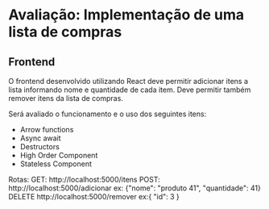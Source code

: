 # Avaliação: Implementação de uma lista de compras

## Frontend

O frontend desenvolvido utilizando React deve permitir adicionar itens a lista informando nome e quantidade de cada item. Deve permitir também remover itens da lista de compras.

Será avaliado o funcionamento e o uso dos seguintes itens:

- Arrow functions
- Async await
- Destructors
- High Order Component
- Stateless Component

Rotas:
GET: http://localhost:5000/itens
POST: http://localhost:5000/adicionar ex: {"nome": "produto 41", "quantidade": 41}
DELETE http://localhost:5000/remover ex:{ "id": 3 }
